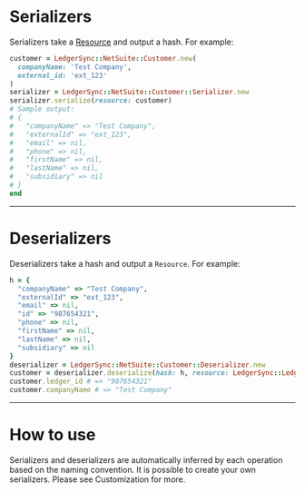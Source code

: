 # Serializers

Serializers take a [Resource](02--resources.md) and output a hash. For example:

```ruby
customer = LedgerSync::NetSuite::Customer.new(
  companyName: 'Test Company',
  external_id: 'ext_123'
)
serializer = LedgerSync::NetSuite::Customer::Serializer.new
serializer.serialize(resource: customer)
# Sample output:
# {
#   "companyName" => "Test Company",
#   "externalId" => "ext_123",
#   "email" => nil,
#   "phone" => nil,
#   "firstName" => nil,
#   "lastName" => nil,
#   "subsidiary" => nil
# }
end
```

---

# Deserializers

Deserializers take a hash and output a `Resource`. For example:

```ruby
h = {
  "companyName" => "Test Company",
  "externalId" => "ext_123",
  "email" => nil,
  "id" => "987654321",
  "phone" => nil,
  "firstName" => nil,
  "lastName" => nil,
  "subsidiary" => nil
}
deserializer = LedgerSync::NetSuite::Customer::Deserializer.new
customer = deserializer.deserialize(hash: h, resource: LedgerSync::Ledgers::NetSuite::Customer.new)
customer.ledger_id # => "987654321"
customer.companyName # => "Test Company"
```

---

# How to use

Serializers and deserializers are automatically inferred by each operation based on the naming convention. It is
possible to create your own serializers. Please see Customization for more.
